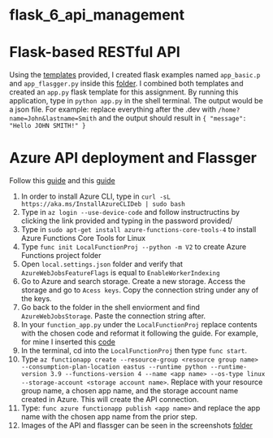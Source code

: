 # flask_6_api_management

# Flask-based RESTful API
Using the [templates](https://github.com/hantswilliams/HHA_504_2023/tree/main/WK6/code/flask) provided, I created flask examples named `app_basic.p` and `app_flasgger.py` inside this [folder](https://github.com/EugeneHsiung/flask_6_api_management/tree/main/examples.py). I combined both templates and created an `app.py` flask template for this assignment. By running this application, type in `python app.py` in the shell terminal. The output would be a json file. For example: replace everything after the .dev with `/home?name=John&lastname=Smith` and the output should result in `{
  "message": "Hello JOHN SMITH!"
}`

# Azure API deployment and Flassger 
Follow this [guide](https://learn.microsoft.com/en-us/cli/azure/install-azure-cli-linux?pivots=apt) and this [guide](https://learn.microsoft.com/en-us/azure/azure-functions/create-first-function-cli-python?tabs=linux%2Cbash%2Cazure-cli&pivots=python-mode-decorators)
1. In order to install Azure CLI, type in `curl -sL https://aka.ms/InstallAzureCLIDeb | sudo bash`
2. Type in `az login --use-device-code` and follow instructructins by clicking the link provided and typing in the password provided/
3. Type in `sudo apt-get install azure-functions-core-tools-4` to install Azure Functions Core Tools for Linux
4. Type `func init LocalFunctionProj --python -m V2` to create Azure Functions project folder
5. Open `local.settings.json` folder and verify that `AzureWebJobsFeatureFlags` is equal to `EnableWorkerIndexing`
6. Go to Azure and search storage. Create a new storage. Access the storage and go to `Acess keys`. Copy the connection string under any of the keys.
7. Go back to the folder in the shell enviorment and find `AzureWebJobsStorage`. Paste the connection string after.
8. In your `function_app.py` under the `LocalFunctionProj` replace contents with the chosen code and reformat it following the guide. For example, for mine I inserted this [code](https://github.com/EugeneHsiung/flask_6_api_management/blob/main/LocalFunctionProj/function_app.py) 
9. In the terminal, cd into the `LocalFunctionProj` then type `func start`.
10. Type `az functionapp create --resource-group <resource group name> --consumption-plan-location eastus --runtime python --runtime-version 3.9 --functions-version 4 --name <app name> --os-type linux --storage-account <storage account name>`. Replace with your resource group name, a chosen app name, and the storage account name created in Azure. This will create the API connection. 
11. Type: `func azure functionapp publish <app name>` and replace the app name with the chosen app name from the prior step.
12. Images of the API and flassger can be seen in the screenshots [folder](https://github.com/EugeneHsiung/flask_6_api_management/tree/main/Screenshots)
